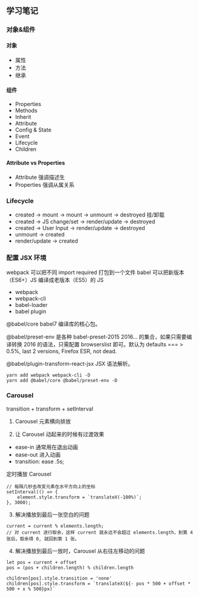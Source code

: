 ## 学习笔记

### 对象&组件

#### 对象
- 属性
- 方法
- 继承

#### 组件
- Properties
- Methods
- Inherit
- Attribute
- Config & State
- Event
- Lifecycle
- Children

#### Attribute vs Properties
- Attribute 强调描述生
- Properties 强调从属关系


### Lifecycle

- created -> mount -> mount -> unmount -> destroyed 挂/卸载
- created -> JS change/set -> render/update -> destroyed
- created -> User Input -> render/update -> destroyed
- unmount -> created
- render/update -> created


### 配置 JSX 环境
webpack 可以把不同 import required 打包到一个文件 babel 可以把新版本（ES6+）JS 编译成老版本（ES5）的 JS
- webpack
- webpack-cli
- babel-loader
- babel plugin

@babel/core babel7 编译库的核心包。

@babel/preset-env 是各种 babel-preset-2015 2016... 的集合，如果只需要编译转换 2016 的语法，只需配置 browserslist 即可。默认为 defaults === > 0.5%, last 2 versions, Firefox ESR, not dead.

@babel/plugin-transform-react-jsx JSX 语法解析。
```
yarn add webpack webpack-cli -D
yarn add @babel/core @babel/preset-env -D
```


### Carousel
transition + transform + setInterval

1. Carousel 元素横向排放

2. 让 Carousel 动起来的时候有过渡效果
- ease-in 通常用在退出动画
- ease-out 进入动画
- transition: ease .5s;

定时播放 Carousel
```
// 每隔几秒去改变元素在水平方向上的坐标
setInterval(() => {
	element.style.transform = `translateX(-100%)`;
}, 3000);
```

3. 解决播放到最后一张空白的问题
```
current = current % elements.length;
// 对 current 进行取余，这样 current 就永远不会超过 elements.length，到第 4 张后，取余得 0, 就回到第 1 张。
```

4. 解决播放到最后一放时，Carousel 从右往左移动的问题
```
let pos = current + offset
pos = (pos + children.length) % children.length 

children[pos].style.transition = 'none'
children[pos].style.transform = `translateX(${- pos * 500 + offset * 500 + x % 500}px)`
```
